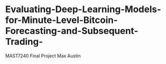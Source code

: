 # Evaluating-Deep-Learning-Models-for-Minute-Level-Bitcoin-Forecasting-and-Subsequent-Trading-
MAST7240 Final Project Max Austin
